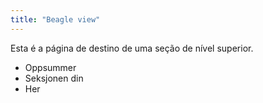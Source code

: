 ```yaml
---
title: "Beagle view"
---
```


Esta é a página de destino de uma seção de nível superior.

* Oppsummer
* Seksjonen din
* Her
